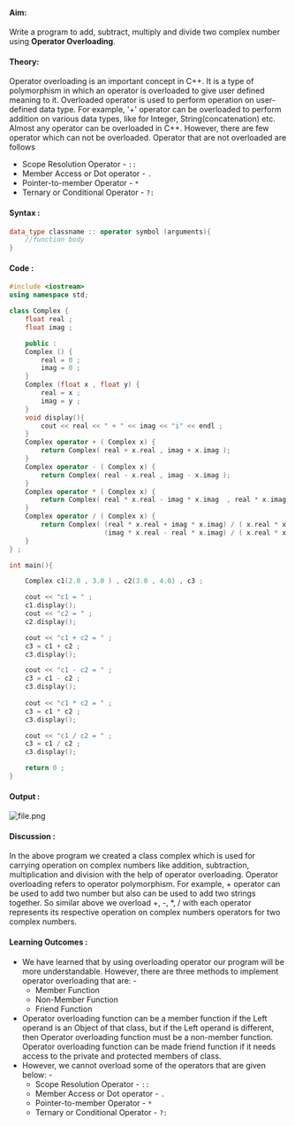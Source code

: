 #### Aim: 

Write a program to add, subtract, multiply and divide two complex number using **Operator Overloading**.

#### Theory:

Operator overloading is an important concept in C++. It is a type of polymorphism in which an operator is overloaded to give user defined meaning to it. Overloaded operator is used to perform operation on
user-defined data type. For example, '+' operator can be overloaded to perform addition on various data types, like for Integer, String(concatenation) etc.
Almost any operator can be overloaded in C++. However, there are few operator which can not be overloaded. Operator that are not overloaded are follows

- Scope Resolution Operator - `::`
- Member Access or Dot operator - `.`
- Pointer-to-member Operator  - `*`
- Ternary or Conditional Operator  - `?:`

#### Syntax :

```cpp
data_type classname :: operator symbol (arguments){
	//function body
}
```

#### Code :

```cpp
#include <iostream>
using namespace std;

class Complex {
    float real ;
    float imag ;

    public :
    Complex () {
        real = 0 ;
        imag = 0 ;
    }
    Complex (float x , float y) {
        real = x ;
        imag = y ;
    }
    void display(){
        cout << real << " + " << imag << "i" << endl ;
    }
    Complex operator + ( Complex x) {
        return Complex( real + x.real , imag + x.imag );
    }
    Complex operator - ( Complex x) {
        return Complex( real - x.real , imag - x.imag );
    }
    Complex operator * ( Complex x) {
        return Complex( real * x.real - imag * x.imag  , real * x.imag + imag * x.real );
    }
    Complex operator / ( Complex x) {
        return Complex( (real * x.real + imag * x.imag) / ( x.real * x.real + x.imag * x.imag ) , 
                        (imag * x.real - real * x.imag) / ( x.real * x.real + x.imag * x.imag )    ) ;
    }
} ;

int main(){

    Complex c1(2.0 , 3.0 ) , c2(3.0 , 4.0) , c3 ;

    cout << "c1 = " ;
    c1.display();
    cout << "c2 = " ;
    c2.display();

    cout << "c1 + c2 = " ;
    c3 = c1 + c2 ;
    c3.display();

    cout << "c1 - c2 = " ;
    c3 = c1 - c2 ;
    c3.display();
    
    cout << "c1 * c2 = " ;
    c3 = c1 * c2 ;
    c3.display();

    cout << "c1 / c2 = " ;
    c3 = c1 / c2 ;
    c3.display();

    return 0 ;
}
```

#### Output : 
![file.png]()

#### Discussion :

In the above program we created a class complex which is used for carrying operation on complex numbers like addition, subtraction, multiplication and division with the help of operator overloading.
Operator overloading refers to operator polymorphism. For example, + operator can be used to add two number but also can be used to add two strings together. So similar above we overload +, -, *, / with each operator represents its respective operation on complex numbers operators for two complex numbers.


#### Learning Outcomes :
- We have learned that by using overloading operator our program will be more understandable. However, there are three methods to implement operator overloading that are: -	
  - Member Function
  - Non-Member Function
  - Friend Function
- Operator overloading function can be a member function if the Left operand is an Object of that class, but if the Left operand is different, then Operator overloading function must be a non-member function. Operator overloading function can be made friend function if it needs access to the private and protected members of class. 
- However, we cannot overload some of the operators that are given below: -
  - Scope Resolution Operator - `::`
  - Member Access or Dot operator - `.`
  - Pointer-to-member Operator  - `*`
  - Ternary or Conditional Operator  - `?:`




